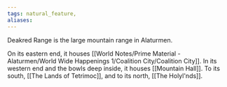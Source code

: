 ```yaml
---
tags: natural_feature,
aliases:
---
```


Deakred Range is the large mountain range in Alaturmen. 

On its eastern end, it houses [[World Notes/Prime Material - Alaturmen/World Wide Happenings 1/Coalition City/Coalition City]]. 
In its western end and the bowls deep inside, it houses [[Mountain Hall]]. 
To its south, [[The Lands of Tetrimoc]], and to its north, [[The Holyl'nds]].